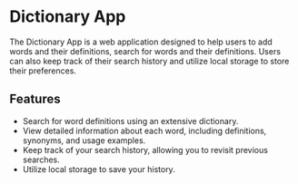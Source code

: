 # Dictionary App

The Dictionary App is a web application designed to help users to add words and their definitions, search for words and their definitions. Users can also keep track of their search history and utilize local storage to store their preferences.

## Features

- Search for word definitions using an extensive dictionary.
- View detailed information about each word, including definitions, synonyms, and usage examples.
- Keep track of your search history, allowing you to revisit previous searches.
- Utilize local storage to save your history.
